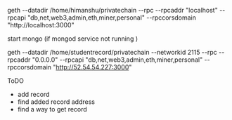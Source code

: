 geth --datadir /home/himanshu/privatechain --rpc --rpcaddr "localhost" --rpcapi "db,net,web3,admin,eth,miner,personal" --rpccorsdomain "http://localhost:3000"

start mongo (if mongod service not running <systemctl start mongod>)

geth --datadir /home/studentrecord/privatechain --networkid 2115 --rpc --rpcaddr "0.0.0.0" --rpcapi "db,net,web3,admin,eth,miner,personal" --rpccorsdomain "http://52.54.54.227:3000"

ToDO

<!--* createAccount-->
<!--* addUniversity-->
<!--* approve university-->
* add record
* find added record address
* find a way to get record